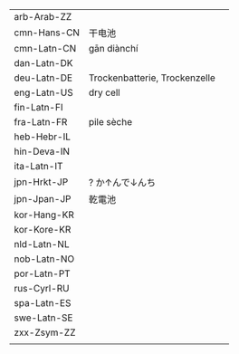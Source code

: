 | | | |
|-|-|-|
| arb-Arab-ZZ |  |  |
| cmn-Hans-CN | 干电池 |  |
| cmn-Latn-CN | gān diànchí |  |
| dan-Latn-DK |  |  |
| deu-Latn-DE | Trockenbatterie, Trockenzelle |  |
| eng-Latn-US | dry cell |  |
| fin-Latn-FI |  |  |
| fra-Latn-FR | pile sèche |  |
| heb-Hebr-IL |  |  |
| hin-Deva-IN |  |  |
| ita-Latn-IT |  |  |
| jpn-Hrkt-JP | ? か↑んで↓んち |  |
| jpn-Jpan-JP | 乾電池 |  |
| kor-Hang-KR |  |  |
| kor-Kore-KR |  |  |
| nld-Latn-NL |  |  |
| nob-Latn-NO |  |  |
| por-Latn-PT |  |  |
| rus-Cyrl-RU |  |  |
| spa-Latn-ES |  |  |
| swe-Latn-SE |  |  |
| zxx-Zsym-ZZ |  |  |
|  |  |  |
